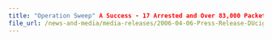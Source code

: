 ```yaml
---
title: "Operation Sweep" A Success - 17 Arrested and Over 83,000 Packets Duty-Unpaid Cigarettes Seized
file_url: /news-and-media/media-releases/2006-04-06-Press-Release-DUcigg.pdf
---
```

